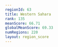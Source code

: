 ```yaml
---
regionId: 63
title: Western Sahara
rank: 135
meanScore: 66.71
globalMeanScore: 69.33
numRegions: 220
layout: region_score
---
```

